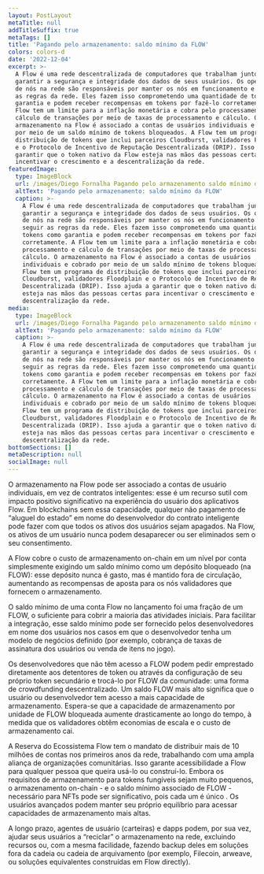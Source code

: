 ```yaml
---
layout: PostLayout
metaTitle: null
addTitleSuffix: true
metaTags: []
title: 'Pagando pelo armazenamento: saldo mínimo da FLOW'
colors: colors-d
date: '2022-12-04'
excerpt: >-
  A Flow é uma rede descentralizada de computadores que trabalham juntos para
  garantir a segurança e integridade dos dados de seus usuários. Os operadores
  de nós na rede são responsáveis ​​por manter os nós em funcionamento e seguir
  as regras da rede. Eles fazem isso comprometendo uma quantidade de tokens como
  garantia e podem receber recompensas em tokens por fazê-lo corretamente. A
  Flow tem um limite para a inflação monetária e cobra pelo processamento e
  cálculo de transações por meio de taxas de processamento e cálculo. O
  armazenamento na Flow é associado a contas de usuários individuais e cobrado
  por meio de um saldo mínimo de tokens bloqueados. A Flow tem um programa de
  distribuição de tokens que inclui parceiros Cloudburst, validadores Floodplain
  e o Protocolo de Incentivo de Reputação Descentralizada (DRIP). Isso ajuda a
  garantir que o token nativo da Flow esteja nas mãos das pessoas certas para
  incentivar o crescimento e a descentralização da rede.
featuredImage:
  type: ImageBlock
  url: /images/Diego Fornalha Pagando pelo armazenamento saldo mínimo da FLOW.png
  altText: 'Pagando pelo armazenamento: saldo mínimo da FLOW'
  caption: >-
    A Flow é uma rede descentralizada de computadores que trabalham juntos para
    garantir a segurança e integridade dos dados de seus usuários. Os operadores
    de nós na rede são responsáveis ​​por manter os nós em funcionamento e
    seguir as regras da rede. Eles fazem isso comprometendo uma quantidade de
    tokens como garantia e podem receber recompensas em tokens por fazê-lo
    corretamente. A Flow tem um limite para a inflação monetária e cobra pelo
    processamento e cálculo de transações por meio de taxas de processamento e
    cálculo. O armazenamento na Flow é associado a contas de usuários
    individuais e cobrado por meio de um saldo mínimo de tokens bloqueados. A
    Flow tem um programa de distribuição de tokens que inclui parceiros
    Cloudburst, validadores Floodplain e o Protocolo de Incentivo de Reputação
    Descentralizada (DRIP). Isso ajuda a garantir que o token nativo da Flow
    esteja nas mãos das pessoas certas para incentivar o crescimento e a
    descentralização da rede.
media:
  type: ImageBlock
  url: /images/Diego Fornalha Pagando pelo armazenamento saldo mínimo da FLOW.png
  altText: 'Pagando pelo armazenamento: saldo mínimo da FLOW'
  caption: >-
    A Flow é uma rede descentralizada de computadores que trabalham juntos para
    garantir a segurança e integridade dos dados de seus usuários. Os operadores
    de nós na rede são responsáveis ​​por manter os nós em funcionamento e
    seguir as regras da rede. Eles fazem isso comprometendo uma quantidade de
    tokens como garantia e podem receber recompensas em tokens por fazê-lo
    corretamente. A Flow tem um limite para a inflação monetária e cobra pelo
    processamento e cálculo de transações por meio de taxas de processamento e
    cálculo. O armazenamento na Flow é associado a contas de usuários
    individuais e cobrado por meio de um saldo mínimo de tokens bloqueados. A
    Flow tem um programa de distribuição de tokens que inclui parceiros
    Cloudburst, validadores Floodplain e o Protocolo de Incentivo de Reputação
    Descentralizada (DRIP). Isso ajuda a garantir que o token nativo da Flow
    esteja nas mãos das pessoas certas para incentivar o crescimento e a
    descentralização da rede.
bottomSections: []
metaDescription: null
socialImage: null
---
```

O armazenamento na Flow pode ser associado a contas de usuário individuais, em vez de contratos inteligentes: esse é um recurso sutil com impacto positivo significativo na experiência do usuário dos aplicativos Flow. Em blockchains sem essa capacidade, qualquer não pagamento de “aluguel do estado” em nome do desenvolvedor do contrato inteligente pode fazer com que todos os ativos dos usuários sejam apagados. Na Flow, os ativos de um usuário nunca podem desaparecer ou ser eliminados sem o seu consentimento.‍

A Flow cobre o custo de armazenamento on-chain em um nível por conta simplesmente exigindo um saldo mínimo como um depósito bloqueado (na FLOW): esse depósito nunca é gasto, mas é mantido fora de circulação, aumentando as recompensas de aposta para os nós validadores que fornecem o armazenamento.

O saldo mínimo de uma conta Flow no lançamento foi uma fração de um FLOW, o suficiente para cobrir a maioria das atividades iniciais. Para facilitar a integração, esse saldo mínimo pode ser fornecido pelos desenvolvedores em nome dos usuários nos casos em que o desenvolvedor tenha um modelo de negócios definido (por exemplo, cobrança de taxas de assinatura dos usuários ou venda de itens no jogo).

Os desenvolvedores que não têm acesso a FLOW podem pedir emprestado diretamente aos detentores de token ou através da configuração de seu próprio token secundário e trocá-lo por FLOW da comunidade: uma forma de crowdfunding descentralizado. Um saldo FLOW mais alto significa que o usuário ou desenvolvedor tem acesso a mais capacidade de armazenamento. Espera-se que a capacidade de armazenamento por unidade de FLOW bloqueada aumente drasticamente ao longo do tempo, à medida que os validadores obtêm economias de escala e o custo de armazenamento cai.

A Reserva do Ecossistema Flow tem o mandato de distribuir mais de 10 milhões de contas nos primeiros anos da rede, trabalhando com uma ampla aliança de organizações comunitárias. Isso garante acessibilidade a Flow para qualquer pessoa que queira usá-lo ou construí-lo. Embora os requisitos de armazenamento para tokens fungíveis sejam muito pequenos, o armazenamento on-chain - e o saldo mínimo associado de FLOW - necessário para NFTs pode ser significativo, pois cada um é único . Os usuários avançados podem manter seu próprio equilíbrio para acessar capacidades de armazenamento mais altas.

A longo prazo, agentes de usuário (carteiras) e dapps podem, por sua vez, ajudar seus usuários a “reciclar” o armazenamento na rede, excluindo recursos ou, com a mesma facilidade, fazendo backup deles em soluções fora da cadeia ou cadeia de arquivamento (por exemplo, Filecoin, arweave, ou soluções equivalentes construídas em Flow directly).
